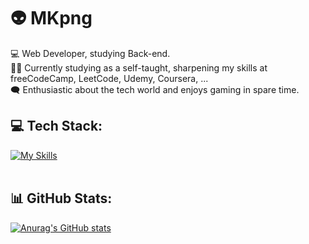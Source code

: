 # 👽 MKpng

💻 Web Developer, studying Back-end.<br>
👨‍🎓 Currently studying as a self-taught, sharpening my skills at freeCodeCamp, LeetCode, Udemy, Coursera, ...<br>
🗨️ Enthusiastic about the tech world and enjoys gaming in spare time.<br>

## 💻 Tech Stack:
[![My Skills](https://skillicons.dev/icons?i=js,html,css,sass,react,bash,git,github,netlify,cloudflare,python,selenium,flask,sqlite)](https://skillicons.dev)<br><br>

## 📊 GitHub Stats:
[![Anurag's GitHub stats](https://github-readme-stats.vercel.app/api?username=mkpng&show_icons=true&theme=vision-friendly-dark)](https://github.com/anuraghazra/github-readme-stats)<br><br>
